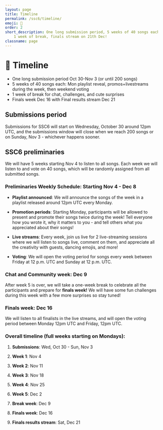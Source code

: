 ```yaml
---
layout: page
title: Timeline
permalink: /ssc6/timeline/
emoji: 📆
order: 2
short_description: One long submission period, 5 weeks of 40 songs each, 
    1 week of break, finals stream on 21th Dec!
classname: page
---
```


# 📆 Timeline

* One long submission period Oct 30-Nov 3 (or until 200 songs)
* 5 weeks of 40 songs each: Mon playlist reveal, promos+livestreams during the week, then weekend voting
* 1 week of break for chat, challenges, and cute surprises
* Finals week Dec 16 with Final results stream Dec 21

## Submissions period

Submissions for SSC6 will start on Wednesday, October 30 around 12pm UTC, and the submissions window will close when we reach 200 songs or on Sunday, Nov 3 - whichever happens sooner.

## SSC6 preliminaries

We will have 5 weeks starting Nov 4 to listen to all songs. Each week we will listen to and vote on 40 songs, which will be randomly assigned from all submitted songs.

### Preliminaries Weekly Schedule: Starting Nov 4 - Dec 8

* **Playlist announced**: We will announce the songs of the week in a playlist released around 12pm UTC every Monday.

* **Promotion periods**: Starting Monday, participants will be allowed to present and promote their songs twice during the week! Tell everyone how you wrote it, why it matters to you - and tell others what you appreciated about their songs!

* **Live streams**: Every week, join us live for 2 live-streaming sessions where we will listen to songs live, comment on them, and appreciate all the creativity with guests, dancing emojis, and more!

* **Voting**: We will open the voting period for songs every week between Friday at 12 p.m. UTC and Sunday at 12 p.m. UTC.

### Chat and Community week: Dec 9

After week 5 is over, we will take a one-week break to celebrate all the participants and prepare for **finals week!** We will have some fun challenges during this week with a few more surprises so stay tuned!

### Finals week: Dec 16

We will listen to all finalists in the live streams, and will open the voting period between Monday 12pm UTC and Friday, 12pm UTC.

### Overall timeline (full weeks starting on Mondays):

1. **Submissions**: Wed, Oct 30 - Sun, Nov 3

2. **Week 1**: Nov 4

3. **Week 2**: Nov 11

4. **Week 3**: Nov 18

5. **Week 4**: Nov 25

6. **Week 5**: Dec 2

7. **Break week**: Dec 9

8. **Finals week**: Dec 16

9. **Finals results stream**: Sat, Dec 21